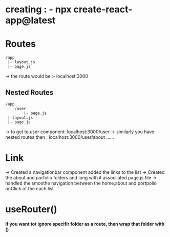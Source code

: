 # creating : - npx create-react-app@latest

# Routes

    /app
     |- layout.js
     |- page.js

-> the route would be :- localhost:3000

## Nested Routes

    /app
    	/user
    		|- page.js
     |-layout.js
     |- page.js

-> to got to user component: localhost:3000/user
-> similarly you have nested routes then : localhost:3000/user/about ......

# Link

-> Created a navigationbar component added the links to the list
-> Created the about and porfolio folders and long with it associlated page.js file
-> handled the smoothe navigation between the home,about and portpolio onClick of the each list

# useRouter()

#### if you want tot ignore specifir folder as a route, then wrap that folder with ()

